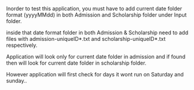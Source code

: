 Inorder to test this application, you must have to add current date folder format (yyyyMMdd) in both Admission and Scholarship folder under Input folder.

inside that date format folder in both Admission & Scholarship need to add files with admission-uniqueID*.txt and scholarship-uniqueID*.txt respectively.

Application will look only for current date folder in admission and if found then will look for current date folder in scholarship folder.

However application will first check for days it wont run on Saturday and sunday.. 



 
 
